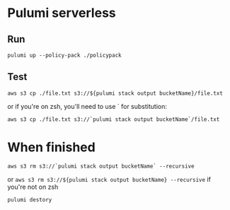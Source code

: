# Pulumi serverless

## Run

`pulumi up --policy-pack ./policypack`

## Test

`aws s3 cp ./file.txt s3://${pulumi stack output bucketName}/file.txt`

or if you're on zsh, you'll need to use ` for substitution:

```
aws s3 cp ./file.txt s3://`pulumi stack output bucketName`/file.txt
```

# When finished

```
aws s3 rm s3://`pulumi stack output bucketName` --recursive
```

or `aws s3 rm s3://${pulumi stack output bucketName} --recursive` if you're not on zsh

`pulumi destory`